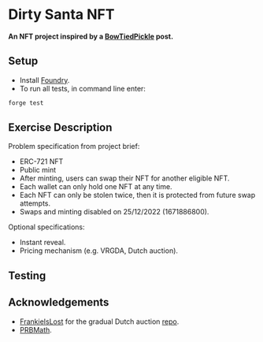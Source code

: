 # Dirty Santa NFT

**An NFT project inspired by a [BowTiedPickle](https://twitter.com/BowTiedPickle/status/1596617232897159168) post.**

## Setup

- Install [Foundry](https://github.com/foundry-rs/foundry).
- To run all tests, in command line enter:

```sh
forge test
```

## Exercise Description

Problem specification from project brief:

- ERC-721 NFT
- Public mint
- After minting, users can swap their NFT for another eligible NFT.
- Each wallet can only hold one NFT at any time.
- Each NFT can only be stolen twice, then it is protected from future swap attempts.
- Swaps and minting disabled on 25/12/2022 (1671886800).

Optional specifications:

- Instant reveal.
- Pricing mechanism (e.g. VRGDA, Dutch auction).

## Testing

## Acknowledgements

- [FrankieIsLost](https://twitter.com/FrankieIsLost) for the gradual Dutch auction [repo](https://github.com/FrankieIsLost/gradual-dutch-auction).
- [PRBMath](https://github.com/paulrberg/prb-math).
